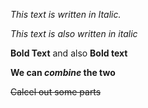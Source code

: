 *This text is written in Italic.*

_This text is also written in italic_

**Bold Text** and also __Bold text__

**We can *combine* the two**

~~Calcel out some parts~~
